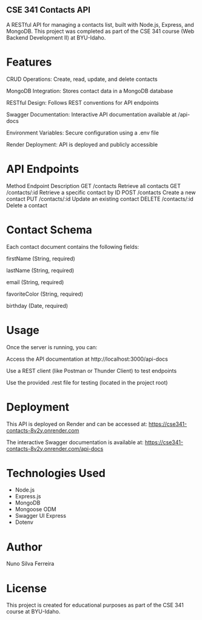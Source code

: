 ## CSE 341 Contacts API

A RESTful API for managing a contacts list, built with Node.js, Express, and MongoDB. This project was completed as part of the CSE 341 course (Web Backend Development II) at BYU-Idaho.

# Features
CRUD Operations: Create, read, update, and delete contacts

MongoDB Integration: Stores contact data in a MongoDB database

RESTful Design: Follows REST conventions for API endpoints

Swagger Documentation: Interactive API documentation available at /api-docs

Environment Variables: Secure configuration using a .env file

Render Deployment: API is deployed and publicly accessible

# API Endpoints
Method	Endpoint	Description
GET	/contacts	Retrieve all contacts
GET	/contacts/:id	Retrieve a specific contact by ID
POST	/contacts	Create a new contact
PUT	/contacts/:id	Update an existing contact
DELETE	/contacts/:id	Delete a contact

# Contact Schema
Each contact document contains the following fields:

firstName (String, required)

lastName (String, required)

email (String, required)

favoriteColor (String, required)

birthday (Date, required)

# Usage
Once the server is running, you can:

Access the API documentation at http://localhost:3000/api-docs

Use a REST client (like Postman or Thunder Client) to test endpoints

Use the provided .rest file for testing (located in the project root)

# Deployment
This API is deployed on Render and can be accessed at: https://cse341-contacts-8v2y.onrender.com

The interactive Swagger documentation is available at: https://cse341-contacts-8v2y.onrender.com/api-docs

# Technologies Used
- Node.js
- Express.js
- MongoDB
- Mongoose ODM
- Swagger UI Express
- Dotenv

# Author
Nuno Silva Ferreira

# License
This project is created for educational purposes as part of the CSE 341 course at BYU-Idaho.